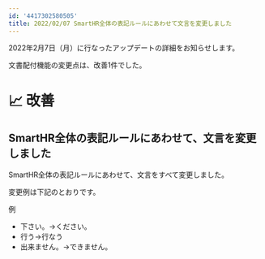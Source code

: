 ```yaml
---
id: '4417302580505'
title: 2022/02/07 SmartHR全体の表記ルールにあわせて文言を変更しました
---
```

2022年2月7日（月）に行なったアップデートの詳細をお知らせします。

文書配付機能の変更点は、改善1件でした。

# 📈 改善

## SmartHR全体の表記ルールにあわせて、文言を変更しました

SmartHR全体の表記ルールにあわせて、文言をすべて変更しました。

変更例は下記のとおりです。

例

- 下さい。→ください。
- 行う→行なう
- 出来ません。→できません。
